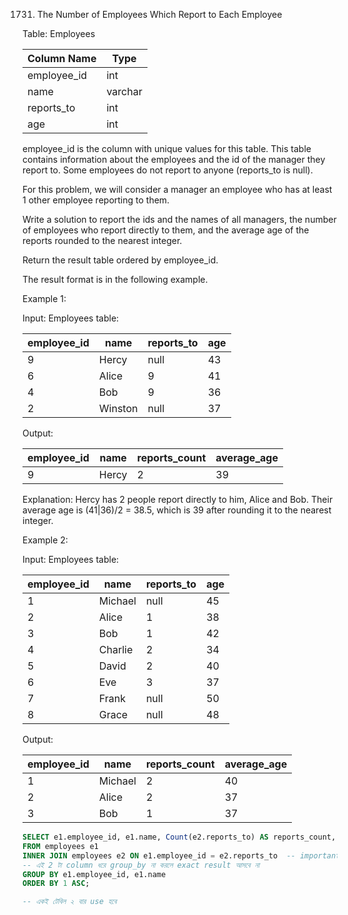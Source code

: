 1731. The Number of Employees Which Report to Each Employee

Table: Employees


| Column Name | Type     |
|-------------|----------|
| employee_id | int      |
| name        | varchar  |
| reports_to  | int      |
| age         | int      |

employee_id is the column with unique values for this table.
This table contains information about the employees and the id of the manager they report to. Some employees do not report to anyone (reports_to is null). 

 

For this problem, we will consider a manager an employee who has at least 1 other employee reporting to them.

Write a solution to report the ids and the names of all managers, the number of employees who report directly to them, and the average age of the reports rounded to the nearest integer.

Return the result table ordered by employee_id.

The result format is in the following example.

 

Example 1:

Input: 
Employees table:

| employee_id | name    | reports_to | age |
|-------------|---------|------------|-----|
| 9           | Hercy   | null       | 43  |
| 6           | Alice   | 9          | 41  |
| 4           | Bob     | 9          | 36  |
| 2           | Winston | null       | 37  |

Output: 

| employee_id | name  | reports_count | average_age |
|-------------|-------|---------------|-------------|
| 9           | Hercy | 2             | 39          |

Explanation: Hercy has 2 people report directly to him, Alice and Bob. Their average age is (41|36)/2 = 38.5, which is 39 after rounding it to the nearest integer.

Example 2:

Input: 
Employees table:

| employee_id | name    | reports_to | age |
|-------------|---------|------------|-----|
| 1           | Michael | null       | 45  |
| 2           | Alice   | 1          | 38  |
| 3           | Bob     | 1          | 42  |
| 4           | Charlie | 2          | 34  |
| 5           | David   | 2          | 40  |
| 6           | Eve     | 3          | 37  |
| 7           | Frank   | null       | 50  |
| 8           | Grace   | null       | 48  |
Output: 

| employee_id | name    | reports_count | average_age |
| ----------- | ------- | ------------- | ----------- |
| 1           | Michael | 2             | 40          |
| 2           | Alice   | 2             | 37          |
| 3           | Bob     | 1             | 37          |


```sql
SELECT e1.employee_id, e1.name, Count(e2.reports_to) AS reports_count, Round(Avg(e2.age), 0) AS average_age 
FROM employees e1 
INNER JOIN employees e2 ON e1.employee_id = e2.reports_to  -- important
-- এই 2 টা column ধরে group_by না করলে exact result আসবে না
GROUP BY e1.employee_id, e1.name 
ORDER BY 1 ASC; 

-- একই টেবিল ২ বার use হবে 
```
